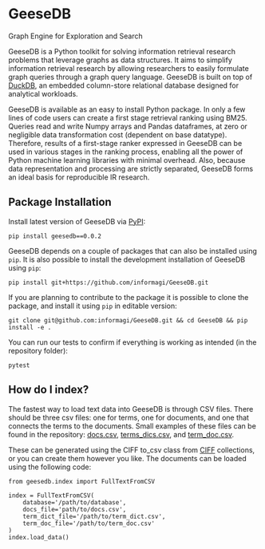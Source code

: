 # GeeseDB
Graph Engine for Exploration and Search

GeeseDB is a Python toolkit for solving information retrieval research problems that leverage graphs as data structures. It aims to simplify information retrieval research by allowing researchers to easily formulate graph queries through a graph query language. GeeseDB is built on top of [DuckDB](http://duckdb.org/), an embedded column-store relational database designed for analytical workloads.

GeeseDB is available as an easy to install Python package. In only a few lines of code users can create a first stage retrieval ranking using BM25. Queries read and write Numpy arrays and Pandas dataframes, at zero or negligible data transformation cost (dependent on base datatype). Therefore, results of a first-stage ranker expressed in GeeseDB can be used in various stages in the ranking process, enabling all the power of Python machine learning libraries with minimal overhead. Also, because data representation and processing are strictly separated, GeeseDB forms an ideal basis for reproducible IR research.

## Package Installation

Install latest version of GeeseDB via [PyPI](https://pypi.org/project/geesedb/):

```
pip install geesedb==0.0.2
```

GeeseDB depends on a couple of packages that can also be installed using `pip`. It is also possible to install the development installation of GeeseDB using `pip`:

```
pip install git+https://github.com/informagi/GeeseDB.git
```

If you are planning to contribute to the package it is possible to clone the package, and install it using `pip` in editable version:
```
git clone git@github.com:informagi/GeeseDB.git && cd GeeseDB && pip install -e .
```

You can run our tests to confirm if everything is working as intended (in the repository folder):
```
pytest
```

## How do I index?

The fastest way to load text data into GeeseDB is through CSV files. There should be three csv files: one for terms, one for documents, and one that connects the terms to the documents. Small examples of these files can be found in the repository: [docs.csv](./geesedb/tests/resources/csv/example_docs.csv), [terms_dics.csv](./geesedb/tests/resources/csv/example_term_dict.csv), and [term_doc.csv](./geesedb/tests/resources/csv/example_term_doc.csv).

These can be generated using the CIFF to_csv class from [CIFF](https://github.com/osirrc/ciff) collections, or you can create them however you like. The documents can be loaded using the following code:

```python3
from geesedb.index import FullTextFromCSV

index = FullTextFromCSV(
    database='/path/to/database',
    docs_file='path/to/docs.csv',
    term_dict_file='/path/to/term_dict.csv',
    term_doc_file='/path/to/term_doc.csv'
)
index.load_data()
```
